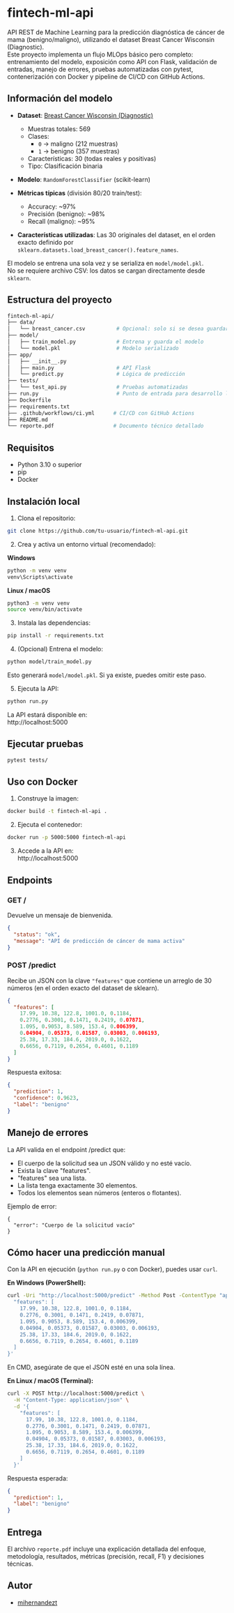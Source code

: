 # fintech-ml-api

API REST de Machine Learning para la predicción diagnóstica de cáncer de mama (benigno/maligno), utilizando el dataset Breast Cancer Wisconsin (Diagnostic).  
Este proyecto implementa un flujo MLOps básico pero completo: entrenamiento del modelo, exposición como API con Flask, validación de entradas, manejo de errores, pruebas automatizadas con pytest, contenerización con Docker y pipeline de CI/CD con GitHub Actions.

## Información del modelo

- **Dataset**: [Breast Cancer Wisconsin (Diagnostic)](https://scikit-learn.org/stable/modules/generated/sklearn.datasets.load_breast_cancer.html)  
  - Muestras totales: 569  
  - Clases:  
    - `0` → maligno (212 muestras)  
    - `1` → benigno (357 muestras)  
  - Características: 30 (todas reales y positivas)  
  - Tipo: Clasificación binaria

- **Modelo**: `RandomForestClassifier` (scikit-learn)  
- **Métricas típicas** (división 80/20 train/test):  
  - Accuracy: ~97%  
  - Precisión (benigno): ~98%  
  - Recall (maligno): ~95%

- **Características utilizadas**: Las 30 originales del dataset, en el orden exacto definido por `sklearn.datasets.load_breast_cancer().feature_names`.

El modelo se entrena una sola vez y se serializa en `model/model.pkl`.  
No se requiere archivo CSV: los datos se cargan directamente desde `sklearn`.

## Estructura del proyecto

```bash
fintech-ml-api/
├── data/
│   └── breast_cancer.csv          # Opcional: solo si se desea guardar localmente
├── model/
│   ├── train_model.py             # Entrena y guarda el modelo
│   └── model.pkl                  # Modelo serializado
├── app/
│   ├── __init__.py
│   ├── main.py                    # API Flask
│   └── predict.py                 # Lógica de predicción
├── tests/
│   └── test_api.py                # Pruebas automatizadas
├── run.py                         # Punto de entrada para desarrollo local
├── Dockerfile
├── requirements.txt
├── .github/workflows/ci.yml      # CI/CD con GitHub Actions
├── README.md
└── reporte.pdf                   # Documento técnico detallado
```

## Requisitos

- Python 3.10 o superior  
- pip  
- Docker

## Instalación local

1. Clona el repositorio:

```bash
git clone https://github.com/tu-usuario/fintech-ml-api.git
```

2. Crea y activa un entorno virtual (recomendado):

**Windows**

```bash
python -m venv venv
venv\Scripts\activate
```

**Linux / macOS**

```bash
python3 -m venv venv
source venv/bin/activate
```

3. Instala las dependencias:

```bash
pip install -r requirements.txt
```

4. (Opcional) Entrena el modelo:

```bash
python model/train_model.py
```

Esto generará `model/model.pkl`. Si ya existe, puedes omitir este paso.

5. Ejecuta la API:

```bash
python run.py
```

La API estará disponible en:  
http://localhost:5000

## Ejecutar pruebas

```bash
pytest tests/
```

## Uso con Docker

1. Construye la imagen:

```bash
docker build -t fintech-ml-api .
```

2. Ejecuta el contenedor:

```bash
docker run -p 5000:5000 fintech-ml-api
```

3. Accede a la API en:  
http://localhost:5000

## Endpoints

### GET /

Devuelve un mensaje de bienvenida.

```json
{
  "status": "ok",
  "message": "API de predicción de cáncer de mama activa"
}
```

### POST /predict

Recibe un JSON con la clave `"features"` que contiene un arreglo de 30 números (en el orden exacto del dataset de sklearn).

```json
{
  "features": [
    17.99, 10.38, 122.8, 1001.0, 0.1184,
    0.2776, 0.3001, 0.1471, 0.2419, 0.07871,
    1.095, 0.9053, 8.589, 153.4, 0.006399,
    0.04904, 0.05373, 0.01587, 0.03003, 0.006193,
    25.38, 17.33, 184.6, 2019.0, 0.1622,
    0.6656, 0.7119, 0.2654, 0.4601, 0.1189
  ]
}
```

Respuesta exitosa:

```json
{
  "prediction": 1,
  "confidence": 0.9623,
  "label": "benigno"
}
```
## Manejo de errores

La API valida en el endpoint /predict que:
- El cuerpo de la solicitud sea un JSON válido y no esté vacío.
- Exista la clave "features".
- "features" sea una lista.
- La lista tenga exactamente 30 elementos.
- Todos los elementos sean números (enteros o flotantes).

Ejemplo de error:
```
{
  "error": "Cuerpo de la solicitud vacío"
}
```
## Cómo hacer una predicción manual

Con la API en ejecución (`python run.py` o con Docker), puedes usar `curl`.

**En Windows (PowerShell):**

```bash
curl -Uri "http://localhost:5000/predict" -Method Post -ContentType "application/json" -Body '{
  "features": [
    17.99, 10.38, 122.8, 1001.0, 0.1184,
    0.2776, 0.3001, 0.1471, 0.2419, 0.07871,
    1.095, 0.9053, 8.589, 153.4, 0.006399,
    0.04904, 0.05373, 0.01587, 0.03003, 0.006193,
    25.38, 17.33, 184.6, 2019.0, 0.1622,
    0.6656, 0.7119, 0.2654, 0.4601, 0.1189
  ]
}'
```

En CMD, asegúrate de que el JSON esté en una sola línea.

**En Linux / macOS (Terminal):**

```bash
curl -X POST http://localhost:5000/predict \
  -H "Content-Type: application/json" \
  -d '{
    "features": [
      17.99, 10.38, 122.8, 1001.0, 0.1184,
      0.2776, 0.3001, 0.1471, 0.2419, 0.07871,
      1.095, 0.9053, 8.589, 153.4, 0.006399,
      0.04904, 0.05373, 0.01587, 0.03003, 0.006193,
      25.38, 17.33, 184.6, 2019.0, 0.1622,
      0.6656, 0.7119, 0.2654, 0.4601, 0.1189
    ]
  }'
```

Respuesta esperada:

```json
{
  "prediction": 1,
  "label": "benigno"
}
```

## Entrega

El archivo `reporte.pdf` incluye una explicación detallada del enfoque, metodología, resultados, métricas (precisión, recall, F1) y decisiones técnicas.

## Autor

- [mihernandezt](https://github.com/mihernandezt)
